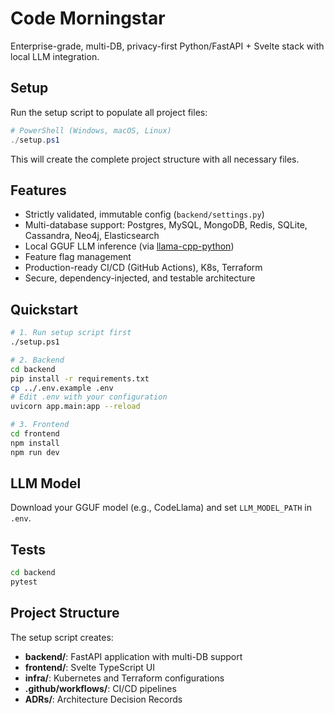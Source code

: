 # Code Morningstar

Enterprise-grade, multi-DB, privacy-first Python/FastAPI + Svelte stack with local LLM integration.

## Setup

Run the setup script to populate all project files:

```powershell
# PowerShell (Windows, macOS, Linux)
./setup.ps1
```

This will create the complete project structure with all necessary files.

## Features

- Strictly validated, immutable config (`backend/settings.py`)
- Multi-database support: Postgres, MySQL, MongoDB, Redis, SQLite, Cassandra, Neo4j, Elasticsearch
- Local GGUF LLM inference (via [llama-cpp-python](https://github.com/abetlen/llama-cpp-python))
- Feature flag management
- Production-ready CI/CD (GitHub Actions), K8s, Terraform
- Secure, dependency-injected, and testable architecture

## Quickstart

```sh
# 1. Run setup script first
./setup.ps1

# 2. Backend
cd backend
pip install -r requirements.txt
cp ../.env.example .env
# Edit .env with your configuration
uvicorn app.main:app --reload

# 3. Frontend
cd frontend
npm install
npm run dev
```

## LLM Model
Download your GGUF model (e.g., CodeLlama) and set `LLM_MODEL_PATH` in `.env`.

## Tests

```sh
cd backend
pytest
```

## Project Structure

The setup script creates:

- **backend/**: FastAPI application with multi-DB support
- **frontend/**: Svelte TypeScript UI
- **infra/**: Kubernetes and Terraform configurations
- **.github/workflows/**: CI/CD pipelines
- **ADRs/**: Architecture Decision Records